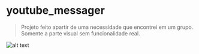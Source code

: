 # youtube_messager


> Projeto feito apartir de uma necessidade que encontrei em um grupo. 
Somente a parte visual sem funcionalidade real.

![alt text][tela-inicial]

[tela-inicial]:https://media.giphy.com/media/RGXMNg07fxplXXIokF/giphy.gif "Tela Inicial"



